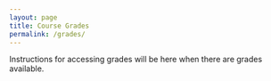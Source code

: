 ```yaml
---
layout: page
title: Course Grades
permalink: /grades/
---
```


Instructions for accessing grades will be here when there are grades available.
